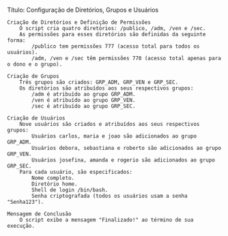 Título: Configuração de Diretórios, Grupos e Usuários

    Criação de Diretórios e Definição de Permissões
        O script cria quatro diretórios: /publico, /adm, /ven e /sec.
        As permissões para esses diretórios são definidas da seguinte forma:
            /publico tem permissões 777 (acesso total para todos os usuários).
            /adm, /ven e /sec têm permissões 770 (acesso total apenas para o dono e o grupo).

    Criação de Grupos
        Três grupos são criados: GRP_ADM, GRP_VEN e GRP_SEC.
        Os diretórios são atribuídos aos seus respectivos grupos:
            /adm é atribuído ao grupo GRP_ADM.
            /ven é atribuído ao grupo GRP_VEN.
            /sec é atribuído ao grupo GRP_SEC.

    Criação de Usuários
        Nove usuários são criados e atribuídos aos seus respectivos grupos:
            Usuários carlos, maria e joao são adicionados ao grupo GRP_ADM.
            Usuários debora, sebastiana e roberto são adicionados ao grupo GRP_VEN.
            Usuários josefina, amanda e rogerio são adicionados ao grupo GRP_SEC.
        Para cada usuário, são especificados:
            Nome completo.
            Diretório home.
            Shell de login /bin/bash.
            Senha criptografada (todos os usuários usam a senha "Senha123").

    Mensagem de Conclusão
        O script exibe a mensagem "Finalizado!" ao término de sua execução.
